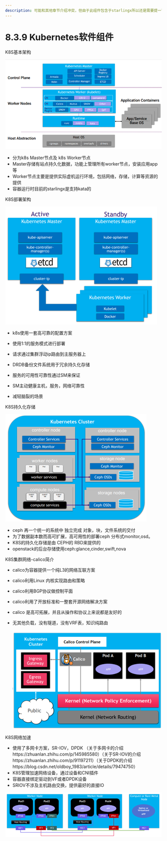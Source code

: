 ```yaml
---
description: 可能和其他章节介绍冲突，但由于此组件包含于starlingx所以还是需要提一下
---
```


# 8.3.9 Kubernetes软件组件

K8S基本架构

<img src="../image/image-k8s.png" alt="k8s 架构" style="zoom:80%;" />

* 分为k8s Master节点及 k8s Worker节点
* Master存储有站点持久化数据，功能上管理所有worker节点，安装应用app等
* Worker节点主要是提供实际虚机运行环境，包括网络，存储，计算等资源的提供
* 容器运行时目前的starlingx是支持kata的



K8S部署架构

![k8s deploy](../image/k8s-deploy.png)

* k8s使用一套高可靠的配置方案

* 使用1:1的服务模式进行部署

* 请求通过集群浮动ip路由到主服务器上

* DRDB备份文件系统用于冗余持久化存储

* 服务的可用性可靠性通过SM来保证

* SM主动健康主机，服务，网络可靠性

* 减轻脑裂的场景

  

K8S持久化存储

![ceph backend](../image/ceph.png)

* ceph 再一个统一的系统中 独立完成 对象，块，文件系统的交付
* 为了数据副本数而高可扩展，高可用性的部署ceph 分布式monitor,osd。
* K8S的持久化存储是由 CEPH的 RBD来提供的
* openstack的后台存储使用ceph:glance,cinder,swift,nova

K8S集群网络-calico简介

* calico为容器提供一个纯L3的网络互联方案

* calico利用Linux 内核实现路由和策略

* calico利用BGP协议做控制平面

* calico利用了开放标准和一整套开源网络解决方案

* calico 是高可拓展，并且从操作和协议上来说都是友好的

* 无其他负载，没有隧道，没有VRF表，知识纯路由

  ![image-k8s-netw](../image/k8s-netw.png)

K8S网络加速

* 使用了多网卡方案，SR-IOV，DPDK （关于多网卡的介绍https://zhuanlan.zhihu.com/p/145985580）（关于SR-IOV的介绍https://zhuanlan.zhihu.com/p/91197211）（关于DPDK的介绍https://blog.csdn.net/oldboy_1983/article/details/79474750）
* K8S管理加速网络设备，通过设备和CNI插件
* 容器直接绑定驱动到VF或者DPDK设备
* SRIOV不涉及主机路由交换，提供最好的直接IO



![image-net-accelerated.png](../image/net-accelerated.png)

